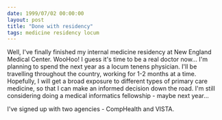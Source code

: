 ```yaml
---
date: 1999/07/02 00:00:00
layout: post
title: "Done with residency"
tags: medicine residency locum
---
```


Well, I've finally finished my internal medicine residency at New England Medical Center. WooHoo! I guess it's time to be a real doctor now... I'm planning to spend the next year as a locum tenens physician. I'll be travelling throughout the country, working for 1-2 months at a time. Hopefully, I will get a broad exposure to different types of primary care medicine, so that I can make an informed decision down the road. I'm still considering doing a medical informatics fellowship - maybe next year... 

I've signed up with two agencies - CompHealth and VISTA.
